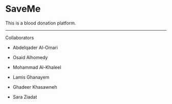 # SaveMe

This is a blood donation platform.

---

Collaborators

- Abdelqader Al-Omari

- Osaid Alhomedy

- Mohammad Al-Khaleel

- Lamis Ghanayem

- Ghadeer Khasawneh

- Sara Ziadat
